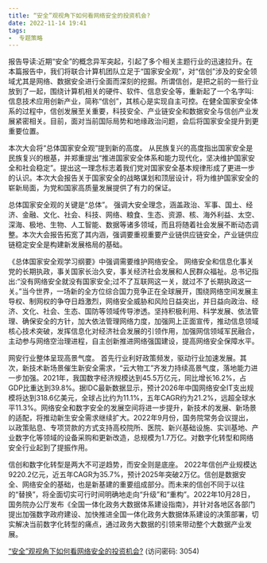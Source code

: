 ```yaml
---
title: “安全”观视角下如何看网络安全的投资机会?
date: 2022-11-14 19:41
tags:
-  专题策略
---
```

报告导读:近期“安全”的概念异军突起，引起了多个相关主题行业的迅速拉升。在本篇报告中，我们将联合计算机团队立足于“国家安全观”，对“信创”涉及的安全领域尤其是网络、数据安全进行全面而深刻的挖掘。所谓信创，是把之前的一些行业放到了一起，围绕计算机相关的硬件、软件、信息安全等，重新起了一个名字叫:信息技术应用创新产业，简称“信创”，其核心是实现自主可控。在健全国家安全体系的过程中，信创发展至关重要，科技安全、产业链安全和数据安全与信创产业发展紧密相关。目前，面对当前国际局势和地缘政治问题，会后将国家安全提升到更重要位置。

本次大会将“总体国家安全观”提到新的高度。
从民族复兴的高度指出国家安全是民族复兴的根基，并郑重提出“推进国家安全体系和能力现代化，坚决维护国家安全和社会稳定”。提出这一理念标志着我们党对国家安全基本规律形成了更进一步的认识。本次大会报告关于国家安全的战略谋划和顶层设计，将为维护国家安全的崭新局面，为党和国家高质量发展提供了有力的保证。

总体国家安全观的关键是“总体”。
强调大安全理念，涵盖政治、军事、国土、经济、金融、文化、社会、科技、网络、粮食、生态、资源、核、海外利益、太空、深海、极地、生物、人工智能、数据等诸多领域，而且将随着社会发展不断动态调整。本次大会报告拓宽了其内涵，强调要重视重要产业链供应链安全，产业链供应链稳定安全是构建新发展格局的基础。
<!-- more -->
《总体国家安全观学习纲要》中强调需要维护网络安全。
网络安全和信息化事关党的长期执政，事关国家长治久安，事关经济社会发展和人民群众福祉。总书记指出:“没有网络安全就没有国家安全;过不了互联网这一关，就过不了长期执政这一关。”当今世界，一场新的全方位综合国力竞争正在全球展开，围绕网络空间发展主导权、制网权的争夺日趋激烈，网络安全威胁和风险日益突出，并日益向政治、经济、文化、社会、生态、国防等领域传导渗透。坚持积极利用、科学发展、依法管理、确保安全的方针，加大依法管理网络力度，加强网上正面宣传，推动信息领域核心技术突破，发挥信息化对经济社会发展的引领作用，加强网信领域军民融合，主动参与网络空治理进程，自主创新推进网络强国建设，提高网络安全保障水平。

网安行业整体呈现高景气度。
首先行业利好政策频发，驱动行业加速发展。其次，新技术新场景催生新安全需求，“云大物工”齐发力持续高景气度，落地能力进一步加强。2021年，我国数字经济规模达到45.5万亿元，同比增长16.2%，占GDP比重达到39.8%。据IDC最新数据显示，预计2026年中国网络安全IT支出规模将达到318.6亿美元，全球占比约为11.1%，五年CAGR约为21.2%，远超全球水平11.3%。网络安全和数字安全的发展空间将进一步提升，新技术的发展、新场景的适配，将推动新生安全需求继续扩大。2022年9月份，国务院常务会议提出，以政策贴息、专项贷款的方式支持高校院所、医院、新兴基础设施、实训基地、产业数字化等领域的设备采购和更新改造，总规模为1.7万亿。对数字化转型和网络安全行业起到了提振作用。

信创和数字化转型是两大不可逆趋势，而安全则是底座。
2022年信创产业规模达9220.2亿元，近五年CAGR为35.7%，预计2025年突破2万亿。信创是数据安全、网络安全的基础，也是新基建的重要组成部分。而未来的信创不同于以往的“替换”，将全面切实可行时间明确地走向“升级”和“重构”。2022年10月28日，国务院办公厅发布《全国一体化政务大数据体系建设指南》，并针对各地区各部门提出加强数字政府建设、加快推进全国一体化政务大数据体系建设的决策部署，切实解决当前数字化转型的痛点，通过政务大数据的引领来带动整个大数据产业发展。

[“安全”观视角下如何看网络安全的投资机会?](https://url12.ctfile.com/f/3948612-723689783-0a7fb1?p=3054)
(访问密码: 3054)
